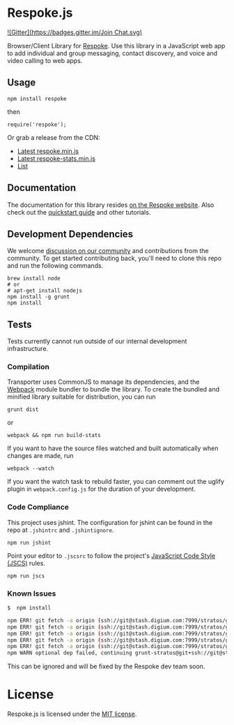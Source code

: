 # Respoke.js
[![Gitter](https://badges.gitter.im/Join Chat.svg)](https://gitter.im/respoke/respoke?utm_source=badge&utm_medium=badge&utm_campaign=pr-badge&utm_content=badge)

Browser/Client Library for [Respoke](https://www.respoke.io). Use this library in a JavaScript web
app to add individual and group messaging, contact discovery, and voice and video calling to web
apps.

## Usage

    npm install respoke

then

    require('respoke');

Or grab a release from the CDN:

* [Latest respoke.min.js](https://cdn.respoke.io/respoke.min.js)
* [Latest respoke-stats.min.js](https://cdn.respoke.io/respoke-stats.min.js)
* [List](https://cdn.respoke.io/list.html)

## Documentation

The documentation for this library resides
[on the Respoke website](https://docs.respoke.io/js-library/respoke.html). Also check out the
[quickstart guide](https://docs.respoke.io/) and other tutorials.

## Development Dependencies

We welcome [discussion on our community](http://community.respoke.io/) and contributions from the
community. To get started contributing back, you'll need to clone this repo and run the following
commands.

```
brew install node
# or
# apt-get install nodejs
npm install -g grunt
npm install
```

## Tests

Tests currently cannot run outside of our internal development infrastructure.

### Compilation
Transporter uses CommonJS to manage its dependencies, and the [Webpack](http://webpack.github.io/)
module bundler to bundle the library. To create the bundled and minified library suitable for
distribution, you can run

```
grunt dist
```

or

```
webpack && npm run build-stats
```

If you want to have the source files watched and built automatically when changes are made, run

```
webpack --watch
```

If you want the watch task to rebuild faster, you can comment out the uglify plugin in
`webpack.config.js` for the duration of your development.

### Code Compliance

This project uses jshint.  The configuration for jshint can be found in the repo at `.jshintrc` and `.jshintignore`.

```
npm run jshint
```

Point your editor to `.jscsrc` to follow the project's
[JavaScript Code Style (JSCS)](https://github.com/jscs-dev/node-jscs) rules.

```
npm run jscs
```

### Known Issues

```bash
$  npm install

npm ERR! git fetch -a origin (ssh://git@stash.digium.com:7999/stratos/grunt-stratos.git) Permission denied (publickey).
npm ERR! git fetch -a origin (ssh://git@stash.digium.com:7999/stratos/grunt-stratos.git) fatal: Could not read from remote repository.
npm ERR! git fetch -a origin (ssh://git@stash.digium.com:7999/stratos/grunt-stratos.git)
npm ERR! git fetch -a origin (ssh://git@stash.digium.com:7999/stratos/grunt-stratos.git) Please make sure you have the correct access rights
npm ERR! git fetch -a origin (ssh://git@stash.digium.com:7999/stratos/grunt-stratos.git) and the repository exists.
npm WARN optional dep failed, continuing grunt-stratos@git+ssh://git@stash.digium.com:7999/stratos/grunt-stratos.git
```

This can be ignored and will be fixed by the Respoke dev team soon.

# License

Respoke.js is licensed under the [MIT license](LICENSE).
